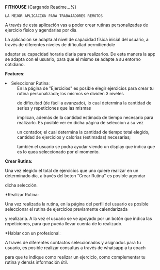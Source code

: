 **FITHOUSE** {Cargando Readme...%}
	
	LA MEJOR APLICACION PARA TRABAJADORES REMOTOS
	
	
	
A través de esta aplicación vas a poder crear rutinas personalizadas de ejercicio físico y agendarlas por dia. 
	
	
La aplicación se adapta al nivel de capacidad física inicial del usuario, a través de diferentes niveles de dificultad permitiendole


adaptar su capacidad horaria diaria para realizarlos. De esta manera la app se adapta con el usuario, para que el mismo se adapte a su entorno cotidiano.




**Features:**




<li>Seleccionar Rutina:</li>


<dd>En la página de "Ejercicios" es posible elegir ejercicios para crear tu rutina personalizada; los mismos se dividen 3 niveles
	
	
de dificultad (de fácil a avanzado), lo cual determina la cantidad de series y repeticiones que las mismas


implican, además de la cantidad estimada de tiempo necesario para realizarlo. Es posible ver en dicha página de seleccion a su vez


un contador, el cual determina la cantidad de tiempo total elegido, cantidad de ejercicios y calorias (estimadas) necesarias;  


también el usuario se podra ayudar viendo un display que indica que es lo quea seleccionado por el momento.</dd>




<b>Crear Rutina: </b>


Una vez elegido el total de ejercicios que uno quiere realizar en un determinado día,  a través del boton "Crear Rutina" es posible agendar


dicha selección.




*Realizar Rutina: 


Una vez realizada la rutina, en la página del perfil del usuario es posible seleccionar el rutina de ejercicios previamente calendarizada


y realizarla. A la vez el usuario se ve apoyado por un botón que indica las repeticiones, para que pueda llevar cuenta de lo realizado.




*Hablar con un profesional: 


A través de diferentes contactos seleccionados y asignados para tu usuario, es posible realizar consultas a través de whatsapp a tu coach


para que te indique como realizar un ejercicio, como complementar tu rutina y demás información útil.
  
